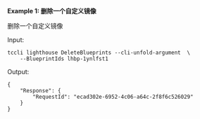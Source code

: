 **Example 1: 删除一个自定义镜像**

删除一个自定义镜像

Input: 

```
tccli lighthouse DeleteBlueprints --cli-unfold-argument  \
    --BlueprintIds lhbp-1ynlfst1
```

Output: 
```
{
    "Response": {
        "RequestId": "ecad302e-6952-4c06-a64c-2f8f6c526029"
    }
}
```

